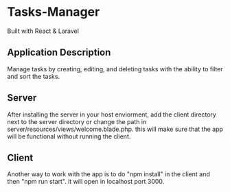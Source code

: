 # Tasks-Manager
Built with React &amp; Laravel

## Application Description
Manage tasks by creating, editing, and deleting tasks with the ability to filter and sort the tasks.

## Server
After installing the server in your host enviorment, add the client directory next to the server directory or change the path in server/resources/views/welcome.blade.php. this will make sure that the app will be functional without running the client.

## Client
Another way to work with the app is to do "npm install" in the client and then "npm run start". it will open in localhost port 3000.
